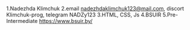 
1.Nadezhda Klimchuk 2.email nadezhdaklimchuk123@mail.com, discort Klimchuk-prog, telegram NADZy123 3.HTML, CSS, Js 4.BSUIR 5.Pre-Intermediate
https://www.bsuir.by/
